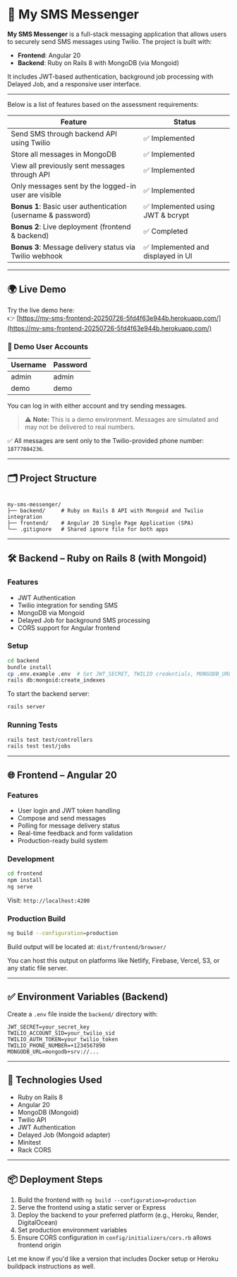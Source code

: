 # 📱 My SMS Messenger

**My SMS Messenger** is a full-stack messaging application that allows users to securely send SMS messages using Twilio. The project is built with:

- **Frontend**: Angular 20
- **Backend**: Ruby on Rails 8 with MongoDB (via Mongoid)

It includes JWT-based authentication, background job processing with Delayed Job, and a responsive user interface.

---

Below is a list of features based on the assessment requirements:

| Feature | Status |
|--------|--------|
| Send SMS through backend API using Twilio | ✅ Implemented |
| Store all messages in MongoDB | ✅ Implemented |
| View all previously sent messages through API | ✅ Implemented |
| Only messages sent by the logged-in user are visible | ✅ Implemented |
| **Bonus 1**: Basic user authentication (username & password) | ✅ Implemented using JWT & bcrypt |
| **Bonus 2**: Live deployment (frontend & backend) | ✅ Completed |
| **Bonus 3**: Message delivery status via Twilio webhook | ✅ Implemented and displayed in UI |


---

## 🌍 Live Demo

Try the live demo here:  
👉 [https://my-sms-frontend-20250726-5fd4f63e944b.herokuapp.com/](https://my-sms-frontend-20250726-5fd4f63e944b.herokuapp.com/)

### 🔐 Demo User Accounts

| Username | Password |
|----------|----------|
| admin    | admin    |
| demo     | demo     |

You can log in with either account and try sending messages.

> ⚠️ **Note:** This is a demo environment. Messages are simulated and may not be delivered to real numbers.

✅ All messages are sent only to the Twilio-provided phone number: `18777804236`.

---

## 🗂 Project Structure

```

my-sms-messenger/
├── backend/     # Ruby on Rails 8 API with Mongoid and Twilio integration
├── frontend/    # Angular 20 Single Page Application (SPA)
└── .gitignore   # Shared ignore file for both apps

````

---

## 🛠 Backend – Ruby on Rails 8 (with Mongoid)

### Features

- JWT Authentication  
- Twilio integration for sending SMS  
- MongoDB via Mongoid  
- Delayed Job for background SMS processing  
- CORS support for Angular frontend  

### Setup

```bash
cd backend
bundle install
cp .env.example .env  # Set JWT_SECRET, TWILIO credentials, MONGODB_URL
rails db:mongoid:create_indexes
````

To start the backend server:

```bash
rails server
```

### Running Tests

```bash
rails test test/controllers
rails test test/jobs
```

---

## 🌐 Frontend – Angular 20

### Features

* User login and JWT token handling
* Compose and send messages
* Polling for message delivery status
* Real-time feedback and form validation
* Production-ready build system

### Development

```bash
cd frontend
npm install
ng serve
```

Visit: `http://localhost:4200`

### Production Build

```bash
ng build --configuration=production
```

Build output will be located at: `dist/frontend/browser/`

You can host this output on platforms like Netlify, Firebase, Vercel, S3, or any static file server.

---

## ✅ Environment Variables (Backend)

Create a `.env` file inside the `backend/` directory with:

```env
JWT_SECRET=your_secret_key
TWILIO_ACCOUNT_SID=your_twilio_sid
TWILIO_AUTH_TOKEN=your_twilio_token
TWILIO_PHONE_NUMBER=+1234567890
MONGODB_URL=mongodb+srv://...
```

---

## 🧪 Technologies Used

* Ruby on Rails 8
* Angular 20
* MongoDB (Mongoid)
* Twilio API
* JWT Authentication
* Delayed Job (Mongoid adapter)
* Minitest
* Rack CORS

---

## 📦 Deployment Steps

1. Build the frontend with `ng build --configuration=production`
2. Serve the frontend using a static server or Express
3. Deploy the backend to your preferred platform (e.g., Heroku, Render, DigitalOcean)
4. Set production environment variables
5. Ensure CORS configuration in `config/initializers/cors.rb` allows frontend origin



Let me know if you'd like a version that includes Docker setup or Heroku buildpack instructions as well.
```
